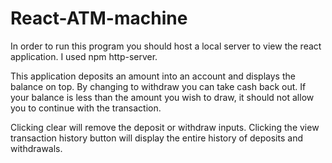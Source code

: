 # React-ATM-machine

In order to run this program you should host a local server to view the react application. I used npm http-server.

This application deposits an amount into an account and displays the balance on top. By changing to withdraw you can take cash back out. If your balance is less than the amount you wish to draw, it should not allow you to continue with the transaction. 

Clicking clear will remove the deposit or withdraw inputs. Clicking the view transaction history button will display the entire history of deposits and withdrawals. 
